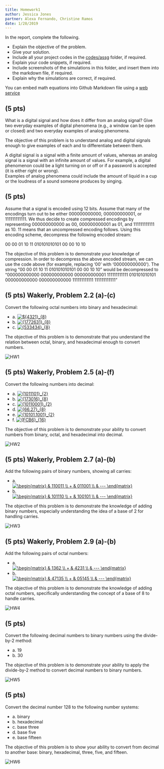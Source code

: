 ```yaml
---
title: Homework1
author: Jessica Jones
partner: Alexa Fernando, Christine Ramos
date: 1/28/2019
---
```


In the report, complete the following.
- Explain the objective of the problem.
- Give your solution.
- Include all your project codes in the [codes/assg](../../codes/assg) folder,
  if required.
- Explain your code snippets, if required.
- Include screenshots of the simulations in this folder, and insert them into
  the markdown file, if required.
- Explain why the simulations are correct, if required.

You can embed math equations into Github Markdown file using a [web service](https://www.codecogs.com/latex/eqneditor.php)

## (5 pts)
What is a digital signal and how does it differ from an analog signal? Give two
everyday examples of digital phenomena (e.g., a window can be open or closed) and
two everyday examples of analog phenomena. 

The objective of this problem is to understand analog and digital signals enough to give examples of each and to differentiate between them. 

A digital signal is a signal with a finite amount of values, whereas an analog signal is a signal with an infinite amount of values. For example, a digital phenomenon could be a light turning on or off or if a password is accepted (it is either right or wrong).  
Examples of analog phenomena could include the amount of liquid in a cup or the loudness of a sound someone produces by singing. 

## (5 pts)
Assume that a signal is encoded using 12 bits. Assume that many of the encodings
turn out to be either 000000000000, 000000000001, or 111111111111. We
thus decide to create compressed encodings by representing 000000000000 as
00, 000000000001 as 01, and 111111111111 as 10. 11 means that an
uncompressed encoding follows. Using this encoding scheme, decompress the following encoded stream:

00 00 01 10 11 010101010101 00 00 10 10

The objective of this problem is to demonstrate your knowledge of compression. 
In order to decompress the above encoded stream, we can use the code above (for example, replacing ‘00’ with ‘000000000000’). The string “00 00 01 10 11 010101010101 00 00 10 10” would be decompressed to “000000000000 000000000000 000000000001 111111111111 010101010101 000000000000 000000000000 111111111111 111111111111” 

## (5 pts) Wakerly, Problem 2.2 (a)-(c)
Convert the following octal numbers into binary and hexadecimal:
- a. <a href="https://www.codecogs.com/eqnedit.php?latex=\inline&space;${4321}_{8}" target="_blank"><img src="https://latex.codecogs.com/gif.latex?\inline&space;${4321}_{8}" title="${4321}_{8}" /></a>
- b. <a href="https://www.codecogs.com/eqnedit.php?latex=\inline&space;{1772631}_{8}" target="_blank"><img src="https://latex.codecogs.com/gif.latex?\inline&space;{1772631}_{8}" title="{1772631}_{8}" /></a>
- c. <a href="https://www.codecogs.com/eqnedit.php?latex=\inline&space;{533434}_{8}" target="_blank"><img src="https://latex.codecogs.com/gif.latex?\inline&space;{533434}_{8}" title="{533434}_{8}" /></a>

The objective of this problem is to demonstrate that you understand the relation between octal, binary, and hexadecimal enough to convert numbers. 

![HW1]( https://raw.githubusercontent.com/jessicaj15/ee260_2019_spring_materials_week_02_repo/master/docs/assg/HW1.jpg)

## (5 pts) Wakerly, Problem 2.5 (a)-(f)
Convert the following numbers into decimal:
- a. <a href="https://www.codecogs.com/eqnedit.php?latex=\inline&space;{1011101}_{2}" target="_blank"><img src="https://latex.codecogs.com/gif.latex?\inline&space;{1011101}_{2}" title="{1011101}_{2}" /></a>
- b. <a href="https://www.codecogs.com/eqnedit.php?latex=\inline&space;{173016}_{8}" target="_blank"><img src="https://latex.codecogs.com/gif.latex?\inline&space;{173016}_{8}" title="{173016}_{8}" /></a>
- c. <a href="https://www.codecogs.com/eqnedit.php?latex=\inline&space;{10110001}_{2}" target="_blank"><img src="https://latex.codecogs.com/gif.latex?\inline&space;{10110001}_{2}" title="{10110001}_{2}" /></a>
- d. <a href="https://www.codecogs.com/eqnedit.php?latex=\inline&space;{66.27}_{8}" target="_blank"><img src="https://latex.codecogs.com/gif.latex?\inline&space;{66.27}_{8}" title="{66.27}_{8}" /></a>
- e. <a href="https://www.codecogs.com/eqnedit.php?latex=\inline&space;{10101.1001}_{2}" target="_blank"><img src="https://latex.codecogs.com/gif.latex?\inline&space;{10101.1001}_{2}" title="{10101.1001}_{2}" /></a>
- f. <a href="https://www.codecogs.com/eqnedit.php?latex=\inline&space;{FCB6}_{16}" target="_blank"><img src="https://latex.codecogs.com/gif.latex?\inline&space;{FCB6}_{16}" title="{FCB6}_{16}" /></a>

The objective of this problem is to demonstrate your ability to convert numbers from binary, octal, and hexadecimal into decimal.  

![HW2]( https://raw.githubusercontent.com/jessicaj15/ee260_2019_spring_materials_week_02_repo/master/docs/assg/HW2.jpg)

## (5 pts) Wakerly, Problem 2.7 (a)-(b)
Add the following pairs of binary numbers, showing all carries:
- a.  
<a href="https://www.codecogs.com/eqnedit.php?latex=\inline&space;\begin{matrix}&space;&&space;110011&space;\\&space;&plus;&space;&&space;011001&space;\\&space;&&space;---&space;\end{matrix}" target="_blank"><img src="https://latex.codecogs.com/gif.latex?\inline&space;\begin{matrix}&space;&&space;110011&space;\\&space;&plus;&space;&&space;011001&space;\\&space;&&space;---&space;\end{matrix}" title="\begin{matrix} & 110011 \\ + & 011001 \\ & --- \end{matrix}" /></a>
- b.  
<a href="https://www.codecogs.com/eqnedit.php?latex=\inline&space;\begin{matrix}&space;&&space;101110&space;\\&space;&plus;&space;&&space;100101&space;\\&space;&&space;---&space;\end{matrix}" target="_blank"><img src="https://latex.codecogs.com/gif.latex?\inline&space;\begin{matrix}&space;&&space;101110&space;\\&space;&plus;&space;&&space;100101&space;\\&space;&&space;---&space;\end{matrix}" title="\begin{matrix} & 101110 \\ + & 100101 \\ & --- \end{matrix}" /></a>

The objective of this problem is to demonstrate the knowledge of adding binary numbers, especially understanding the idea of a base of 2 for handling carries. 

![HW3]( https://raw.githubusercontent.com/jessicaj15/ee260_2019_spring_materials_week_02_repo/master/docs/assg/HW3.jpg)

## (5 pts) Wakerly, Problem 2.9 (a)-(b)
Add the following pairs of octal numbers:
- a.  
<a href="https://www.codecogs.com/eqnedit.php?latex=\inline&space;\begin{matrix}&space;&&space;1362&space;\\&space;&plus;&space;&&space;4231&space;\\&space;&&space;---&space;\end{matrix}" target="_blank"><img src="https://latex.codecogs.com/gif.latex?\inline&space;\begin{matrix}&space;&&space;1362&space;\\&space;&plus;&space;&&space;4231&space;\\&space;&&space;---&space;\end{matrix}" title="\begin{matrix} & 1362 \\ + & 4231 \\ & --- \end{matrix}" /></a>
- b.  
<a href="https://www.codecogs.com/eqnedit.php?latex=\inline&space;\begin{matrix}&space;&&space;47135&space;\\&space;&plus;&space;&&space;05145&space;\\&space;&&space;---&space;\end{matrix}" target="_blank"><img src="https://latex.codecogs.com/gif.latex?\inline&space;\begin{matrix}&space;&&space;47135&space;\\&space;&plus;&space;&&space;05145&space;\\&space;&&space;---&space;\end{matrix}" title="\begin{matrix} & 47135 \\ + & 05145 \\ & --- \end{matrix}" /></a>

The objective of this problem is to demonstrate the knowledge of adding octal numbers, specifically understanding the concept of a base of 8 to handle carries. 

![HW4]( https://raw.githubusercontent.com/jessicaj15/ee260_2019_spring_materials_week_02_repo/master/docs/assg/HW4.jpg)

## (5 pts)
Convert the following decimal numbers to binary numbers using the divide-by-2
method:
- a. 19
- b. 30

The objective of this problem is to demonstrate your ability to apply the divide-by-2 method to convert decimal numbers to binary numbers. 

![HW5]( https://raw.githubusercontent.com/jessicaj15/ee260_2019_spring_materials_week_02_repo/master/docs/assg/HW5.jpg)

## (5 pts)
Convert the decimal number 128 to the following number systems:
- a. binary
- b. hexadecimal
- c. base three
- d. base five
- e. base fifteen

The objective of this problem is to show your ability to convert from decimal to another base: binary, hexadecimal, three, five, and fifteen. 

![HW6]( https://raw.githubusercontent.com/jessicaj15/ee260_2019_spring_materials_week_02_repo/master/docs/assg/HW6.jpg)
